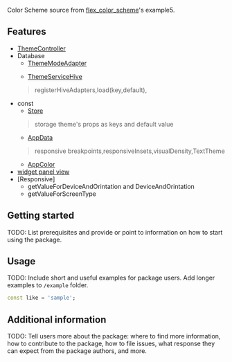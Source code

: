 <!-- 
This README describes the package. If you publish this package to pub.dev,
this README's contents appear on the landing page for your package.

For information about how to write a good package README, see the guide for
[writing package pages](https://dart.dev/guides/libraries/writing-package-pages). 

For general information about developing packages, see the Dart guide for
[creating packages](https://dart.dev/guides/libraries/create-library-packages)
and the Flutter guide for
[developing packages and plugins](https://flutter.dev/developing-packages). 
-->

Color Scheme source from [flex_color_scheme](https://github.com/rydmike/flex_color_scheme)'s example5.


## Features

* [ThemeController](https://github.com/rydmike/flex_color_scheme/blob/master/example/lib/shared/controllers/theme_controller.dart)
* Database
  * [ThemeModeAdapter](https://github.com/rydmike/flex_color_scheme/blob/master/example/lib/shared/services/theme_service_hive_adapters.dart)
  > 
  * [ThemeServiceHive](https://github.com/rydmike/flex_color_scheme/blob/master/example/lib/shared/services/theme_service_hive.dart)
  > registerHiveAdapters,load(key,default),
* const
  * [Store](https://github.com/rydmike/flex_color_scheme/blob/master/example/lib/shared/const/store.dart)
  > storage theme's props as keys and default value
  * [AppData](https://github.com/rydmike/flex_color_scheme/blob/master/example/lib/shared/const/app_data.dart)
  > responsive breakpoints,responsiveInsets,visualDensity,TextTheme
  * [AppColor](https://github.com/rydmike/flex_color_scheme/blob/master/example/lib/shared/const/app_color.dart)
* [widget panel view](https://github.com/rydmike/flex_color_scheme/blob/master/example/lib/example5/widgets/pages/panel_view.dart)
* [Responsive]
  * getValueForDeviceAndOrintation and DeviceAndOrintation
  * getValueForScreenType
## Getting started

TODO: List prerequisites and provide or point to information on how to
start using the package.

## Usage

TODO: Include short and useful examples for package users. Add longer examples
to `/example` folder. 

```dart
const like = 'sample';
```

## Additional information

TODO: Tell users more about the package: where to find more information, how to 
contribute to the package, how to file issues, what response they can expect 
from the package authors, and more.
